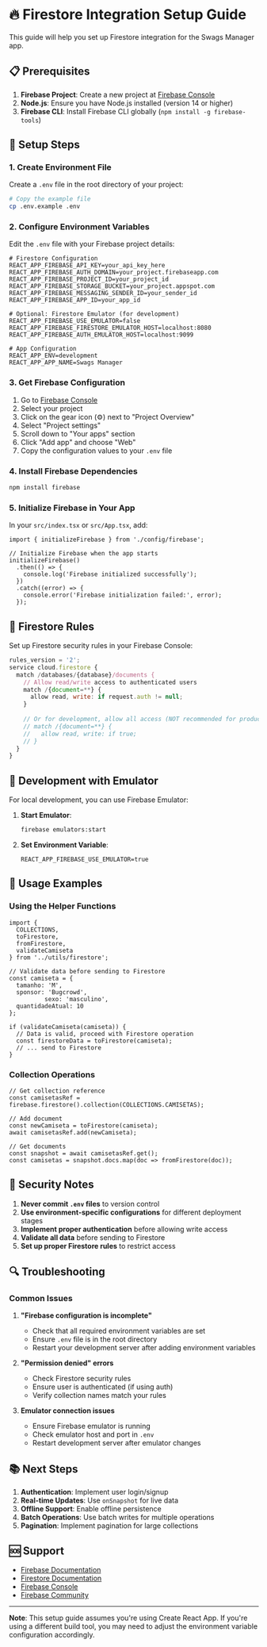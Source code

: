 # 🔥 Firestore Integration Setup Guide

This guide will help you set up Firestore integration for the Swags Manager app.

## 📋 Prerequisites

1. **Firebase Project**: Create a new project at [Firebase Console](https://console.firebase.google.com/)
2. **Node.js**: Ensure you have Node.js installed (version 14 or higher)
3. **Firebase CLI**: Install Firebase CLI globally (`npm install -g firebase-tools`)

## 🚀 Setup Steps

### 1. Create Environment File

Create a `.env` file in the root directory of your project:

```bash
# Copy the example file
cp .env.example .env
```

### 2. Configure Environment Variables

Edit the `.env` file with your Firebase project details:

```env
# Firestore Configuration
REACT_APP_FIREBASE_API_KEY=your_api_key_here
REACT_APP_FIREBASE_AUTH_DOMAIN=your_project.firebaseapp.com
REACT_APP_FIREBASE_PROJECT_ID=your_project_id
REACT_APP_FIREBASE_STORAGE_BUCKET=your_project.appspot.com
REACT_APP_FIREBASE_MESSAGING_SENDER_ID=your_sender_id
REACT_APP_FIREBASE_APP_ID=your_app_id

# Optional: Firestore Emulator (for development)
REACT_APP_FIREBASE_USE_EMULATOR=false
REACT_APP_FIREBASE_FIRESTORE_EMULATOR_HOST=localhost:8080
REACT_APP_FIREBASE_AUTH_EMULATOR_HOST=localhost:9099

# App Configuration
REACT_APP_ENV=development
REACT_APP_APP_NAME=Swags Manager
```

### 3. Get Firebase Configuration

1. Go to [Firebase Console](https://console.firebase.google.com/)
2. Select your project
3. Click on the gear icon (⚙️) next to "Project Overview"
4. Select "Project settings"
5. Scroll down to "Your apps" section
6. Click "Add app" and choose "Web"
7. Copy the configuration values to your `.env` file

### 4. Install Firebase Dependencies

```bash
npm install firebase
```

### 5. Initialize Firebase in Your App

In your `src/index.tsx` or `src/App.tsx`, add:

```tsx
import { initializeFirebase } from './config/firebase';

// Initialize Firebase when the app starts
initializeFirebase()
  .then(() => {
    console.log('Firebase initialized successfully');
  })
  .catch((error) => {
    console.error('Firebase initialization failed:', error);
  });
```

## 🔧 Firestore Rules

Set up Firestore security rules in your Firebase Console:

```javascript
rules_version = '2';
service cloud.firestore {
  match /databases/{database}/documents {
    // Allow read/write access to authenticated users
    match /{document=**} {
      allow read, write: if request.auth != null;
    }
    
    // Or for development, allow all access (NOT recommended for production)
    // match /{document=**} {
    //   allow read, write: if true;
    // }
  }
}
```

## 🧪 Development with Emulator

For local development, you can use Firebase Emulator:

1. **Start Emulator**:
   ```bash
   firebase emulators:start
   ```

2. **Set Environment Variable**:
   ```env
   REACT_APP_FIREBASE_USE_EMULATOR=true
   ```

## 📱 Usage Examples

### Using the Helper Functions

```tsx
import { 
  COLLECTIONS, 
  toFirestore, 
  fromFirestore, 
  validateCamiseta 
} from '../utils/firestore';

// Validate data before sending to Firestore
const camiseta = {
  tamanho: 'M',
  sponsor: 'Bugcrowd',
          sexo: 'masculino',
  quantidadeAtual: 10
};

if (validateCamiseta(camiseta)) {
  // Data is valid, proceed with Firestore operation
  const firestoreData = toFirestore(camiseta);
  // ... send to Firestore
}
```

### Collection Operations

```tsx
// Get collection reference
const camisetasRef = firebase.firestore().collection(COLLECTIONS.CAMISETAS);

// Add document
const newCamiseta = toFirestore(camiseta);
await camisetasRef.add(newCamiseta);

// Get documents
const snapshot = await camisetasRef.get();
const camisetas = snapshot.docs.map(doc => fromFirestore(doc));
```

## 🚨 Security Notes

1. **Never commit `.env` files** to version control
2. **Use environment-specific configurations** for different deployment stages
3. **Implement proper authentication** before allowing write access
4. **Validate all data** before sending to Firestore
5. **Set up proper Firestore rules** to restrict access

## 🔍 Troubleshooting

### Common Issues

1. **"Firebase configuration is incomplete"**
   - Check that all required environment variables are set
   - Ensure `.env` file is in the root directory
   - Restart your development server after adding environment variables

2. **"Permission denied" errors**
   - Check Firestore security rules
   - Ensure user is authenticated (if using auth)
   - Verify collection names match your rules

3. **Emulator connection issues**
   - Ensure Firebase emulator is running
   - Check emulator host and port in `.env`
   - Restart development server after emulator changes

## 📚 Next Steps

1. **Authentication**: Implement user login/signup
2. **Real-time Updates**: Use `onSnapshot` for live data
3. **Offline Support**: Enable offline persistence
4. **Batch Operations**: Use batch writes for multiple operations
5. **Pagination**: Implement pagination for large collections

## 🆘 Support

- [Firebase Documentation](https://firebase.google.com/docs)
- [Firestore Documentation](https://firebase.google.com/docs/firestore)
- [Firebase Console](https://console.firebase.google.com/)
- [Firebase Community](https://firebase.google.com/community)

---

**Note**: This setup guide assumes you're using Create React App. If you're using a different build tool, you may need to adjust the environment variable configuration accordingly.

